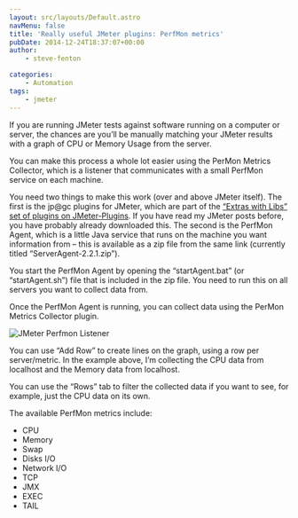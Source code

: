 ```yaml
---
layout: src/layouts/Default.astro
navMenu: false
title: 'Really useful JMeter plugins: PerfMon metrics'
pubDate: 2014-12-24T18:37:07+00:00
author:
    - steve-fenton

categories:
    - Automation
tags:
    - jmeter
---
```


If you are running JMeter tests against software running on a computer or server, the chances are you’ll be manually matching your JMeter results with a graph of CPU or Memory Usage from the server.

You can make this process a whole lot easier using the PerMon Metrics Collector, which is a listener that communicates with a small PerfMon service on each machine.

You need two things to make this work (over and above JMeter itself). The first is the jp@gc plugins for JMeter, which are part of the [“Extras with Libs” set of plugins on JMeter-Plugins](http://jmeter-plugins.org/downloads/all/). If you have read my JMeter posts before, you have probably already downloaded this. The second is the PerfMon Agent, which is a little Java service that runs on the machine you want information from – this is available as a zip file from the same link (currently titled “ServerAgent-2.2.1.zip”).

You start the PerfMon Agent by opening the “startAgent.bat” (or “startAgent.sh”) file that is included in the zip file. You need to run this on all servers you want to collect data from.

Once the PerfMon Agent is running, you can collect data using the PerMon Metrics Collector plugin.

![JMeter Perfmon Listener](/img/2015/07/jmeter-perfmon-listener.png)

You can use “Add Row” to create lines on the graph, using a row per server/metric. In the example above, I’m collecting the CPU data from localhost and the Memory data from localhost.

You can use the “Rows” tab to filter the collected data if you want to see, for example, just the CPU data on its own.

The available PerfMon metrics include:

- CPU
- Memory
- Swap
- Disks I/O
- Network I/O
- TCP
- JMX
- EXEC
- TAIL